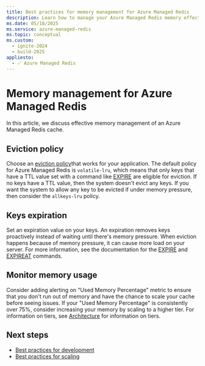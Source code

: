 ```yaml
---
title: Best practices for memory management for Azure Managed Redis
description: Learn how to manage your Azure Managed Redis memory effectively with Azure Managed Redis.
ms.date: 05/18/2025
ms.service: azure-managed-redis
ms.topic: conceptual
ms.custom:
  - ignite-2024
  - build-2025
appliesto:
  - ✅ Azure Managed Redis
---
```


# Memory management for Azure Managed Redis

In this article, we discuss effective memory management of an Azure Managed Redis cache.

## Eviction policy

Choose an [eviction policy](https://redis.io/topics/lru-cache)that works for your application. The default policy for Azure Managed Redis is `volatile-lru`, which means that only keys that have a TTL value set with a command like [EXPIRE](https://redis.io/commands/expire) are eligible for eviction. If no keys have a TTL value, then the system doesn't evict any keys. If you want the system to allow any key to be evicted if under memory pressure, then consider the `allkeys-lru` policy.

## Keys expiration

Set an expiration value on your keys. An expiration removes keys proactively instead of waiting until there's memory pressure. When eviction happens because of memory pressure, it can cause more load on your server. For more information, see the documentation for the [EXPIRE](https://redis.io/commands/expire) and [EXPIREAT](https://redis.io/commands/expireat) commands.

## Monitor memory usage

Consider adding alerting on "Used Memory Percentage" metric to ensure that you don't run out of memory and have the chance to scale your cache before seeing issues. If your "Used Memory Percentage" is consistently over 75%, consider increasing your memory by scaling to a higher tier. For information on tiers, see [Architecture](architecture.md#sharding-configuration) for information on tiers.

## Next steps

- [Best practices for development](best-practices-development.md)
- [Best practices for scaling](best-practices-scale.md)
